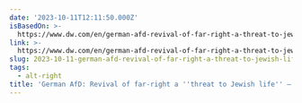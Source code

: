 ```yaml
---
date: '2023-10-11T12:11:50.000Z'
isBasedOn: >-
  https://www.dw.com/en/german-afd-revival-of-far-right-a-threat-to-jewish-life/a-66447819
link: >-
  https://www.dw.com/en/german-afd-revival-of-far-right-a-threat-to-jewish-life/a-66447819
slug: 2023-10-11-german-afd-revival-of-far-right-a-threat-to-jewish-life-dw-0805202
tags:
  - alt-right
title: 'German AfD: Revival of far-right a ''threat to Jewish life'' – DW – 08/05/202'
---
```


